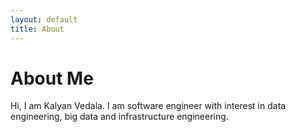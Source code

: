 ```yaml
---
layout: default
title: About
---
```

# About Me

Hi, I am Kalyan Vedala. I am software engineer with interest in data
engineering, big data and infrastructure engineering.
